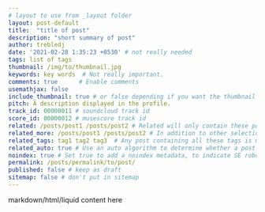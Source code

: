 ```yaml
---
# layout to use from _layout folder
layout: post-default 
title:  "title of post"
description: "short summary of post"
author: trebledj
date: '2021-02-28 1:35:23 +0530' # not really needed
tags: list of tags
thumbnail: /img/to/thumbnail.jpg
keywords: key words  # Not really important.
comments: true      # Enable comments
usemathjax: false
include_thumbnail: true # or false depending if you want the thumbnail to show on the post's page
pitch: A description displayed in the profile.
track_id: 00000011 # soundcloud track id
score_id: 00000012 # musescore track id
related: /posts/post1 /posts/post2 # Related will only contain these posts. "none" to hide related section.
related_more: /posts/post1 /posts/post2 # In addition to other selections, mark these posts as related.
related_tags: tag1 tag2 tag3  # Any post containing all these tags is marked as related.
related_auto: true # Use an auto algorithm to determine whether a post is related.
noindex: true # Set true to add a noindex metadata, to indicate SE robots to not index this page.
permalink: /posts/permalink/to/post/
published: false # keep as draft
sitemap: false # don't put in sitemap
---
```


markdown/html/liquid content here